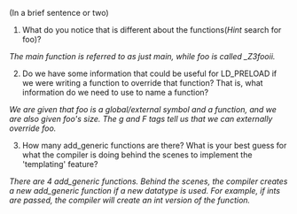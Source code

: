 (In a brief sentence or two)

1. What do you notice that is different about the functions(*Hint* search for foo)? 

*The main function is referred to as just main, while foo is called _Z3fooii.*

2. Do we have some information that could be useful for LD_PRELOAD if we were writing a function to override that function? That is, what information do we need to use to name a function?

*We are given that foo is a global/external symbol and a function, and we are also given foo's size. The g and F tags tell us that we can externally override foo.*

3. How many add_generic functions are there? What is your best guess for what the compiler is doing behind the scenes to implement the 'templating' feature?

*There are 4 add_generic functions. Behind the scenes, the compiler creates a new add_generic function if a new datatype is used. For example, if ints are passed, the compiler will create an int version of the function.*
